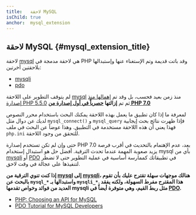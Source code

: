 ```yaml
---
title:   لاحقة MySQL
isChild: true
anchor:  mysql_extension
---
```


## لاحقة MySQL {#mysql_extension_title}

لاحقة [mysql] هي لاحقة مدمجة في PHP وقد باتت قديمة وتم الإستغناء عنها وإستبدالها بلاحقتين أخرتين:

- [mysqli]
- [pdo]

لم يتوقف التطوير على اللاحقة [mysql] منذ زمن بعيد فحسب، بل وقد تم [إهمالها منذ إصدارة PHP 5.5.0][mysql_deprecated]
ثم تم **إزالتها [حصرياً في أول إصدارة من PHP 7.0][mysql_removed]**

لمعرفة ما إذا كان تطبيق ما يعمل بهذه اللاحقة يمكنك البحث باستخدام محرر النصوص لديك عن دوال مثل `mysql_connect()` و
`mysql_query` فإذا ظهرت نتائج بحث إيجابية فهذا يعني أن هذه اللاحقة مستخدمة في التطبيق. وهذا عوضاً عن البحث في ملف 
`php.ini` للتحقق من وجود اللاحقة.

حتى وإن لم تكن تستخدم إصدارة PHP 7.0 بعد، عدم الإهتمام بالتحديث في أقرب فرصة يزيد صعوبة المهمة عندما تحدث الترقية.
أفضل حل هو استبدال إستخدام mysql بأي من [mysqli] أو [PDO] في تطبيقاتك كممارسة أساسية في عملية التطوير حتى لا تضطر
لتنفيذها على عجالة في وقت لاحق.

**إذا كنت تنوي الترقية من [mysql] إلى [mysqli]، هنالك موجهات سهلة تقترح عليك بأن تقوم بالبحث عن `mysql_*` واستبدالها بـ `mysqli_*`. هذا المقترح مفرط السهولة، ولكنه يفقد العديد من فوائد وخواص تقدمها mysqli مثل ربط القيم، وهي متوفرة أيضاً في [PDO][pdo].**

* [PHP: Choosing an API for MySQL][mysql_api]
* [PDO Tutorial for MySQL Developers][pdo4mysql_devs]

[mysql]: http://php.net/mysql
[mysql_deprecated]: http://php.net/migration55.deprecated
[mysql_removed]: http://php.net/manual/en/migration70.removed-exts-sapis.php
[mysqli]: http://php.net/mysqli
[pdo]: http://php.net/pdo
[mysql_api]: http://php.net/mysqlinfo.api.choosing
[pdo4mysql_devs]: http://wiki.hashphp.org/PDO_Tutorial_for_MySQL_Developers
